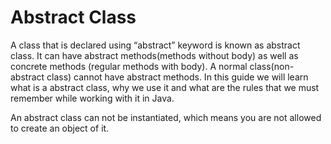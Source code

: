 # Abstract Class

A class that is declared using “abstract” keyword is known as abstract class. It can have abstract methods(methods without body) as well as concrete methods (regular methods with body). A normal class(non-abstract class) cannot have abstract methods. In this guide we will learn what is a abstract class, why we use it and what are the rules that we must remember while working with it in Java.

An abstract class can not be instantiated, which means you are not allowed to create an object of it. 